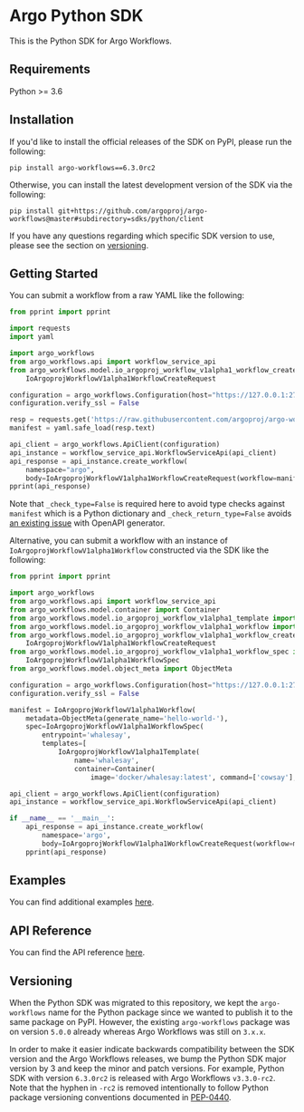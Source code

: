 # Argo Python SDK

This is the Python SDK for Argo Workflows.

## Requirements

Python >= 3.6

## Installation

If you'd like to install the official releases of the SDK on PyPI, please run the following:
```
pip install argo-workflows==6.3.0rc2
```

Otherwise, you can install the latest development version of the SDK via the following:

```
pip install git+https://github.com/argoproj/argo-workflows@master#subdirectory=sdks/python/client
```

If you have any questions regarding which specific SDK version to use, please see the section on [versioning](#versioning).

## Getting Started

You can submit a workflow from a raw YAML like the following:

```python
from pprint import pprint

import requests
import yaml

import argo_workflows
from argo_workflows.api import workflow_service_api
from argo_workflows.model.io_argoproj_workflow_v1alpha1_workflow_create_request import \
    IoArgoprojWorkflowV1alpha1WorkflowCreateRequest

configuration = argo_workflows.Configuration(host="https://127.0.0.1:2746")
configuration.verify_ssl = False

resp = requests.get('https://raw.githubusercontent.com/argoproj/argo-workflows/master/examples/hello-world.yaml')
manifest = yaml.safe_load(resp.text)

api_client = argo_workflows.ApiClient(configuration)
api_instance = workflow_service_api.WorkflowServiceApi(api_client)
api_response = api_instance.create_workflow(
    namespace="argo",
    body=IoArgoprojWorkflowV1alpha1WorkflowCreateRequest(workflow=manifest, _check_return_type=False, _check_type=False))
pprint(api_response)

```

Note that `_check_type=False` is required here to avoid type checks against `manifest` which is a Python dictionary and `_check_return_type=False` avoids [an existing issue](https://github.com/argoproj/argo-workflows/issues/7293) with OpenAPI generator.

Alternative, you can submit a workflow with an instance of `IoArgoprojWorkflowV1alpha1Workflow` constructed via the SDK
like the following:

```python
from pprint import pprint

import argo_workflows
from argo_workflows.api import workflow_service_api
from argo_workflows.model.container import Container
from argo_workflows.model.io_argoproj_workflow_v1alpha1_template import IoArgoprojWorkflowV1alpha1Template
from argo_workflows.model.io_argoproj_workflow_v1alpha1_workflow import IoArgoprojWorkflowV1alpha1Workflow
from argo_workflows.model.io_argoproj_workflow_v1alpha1_workflow_create_request import
    IoArgoprojWorkflowV1alpha1WorkflowCreateRequest
from argo_workflows.model.io_argoproj_workflow_v1alpha1_workflow_spec import
    IoArgoprojWorkflowV1alpha1WorkflowSpec
from argo_workflows.model.object_meta import ObjectMeta

configuration = argo_workflows.Configuration(host="https://127.0.0.1:2746")
configuration.verify_ssl = False

manifest = IoArgoprojWorkflowV1alpha1Workflow(
    metadata=ObjectMeta(generate_name='hello-world-'),
    spec=IoArgoprojWorkflowV1alpha1WorkflowSpec(
        entrypoint='whalesay',
        templates=[
            IoArgoprojWorkflowV1alpha1Template(
                name='whalesay',
                container=Container(
                    image='docker/whalesay:latest', command=['cowsay'], args=['hello world']))]))

api_client = argo_workflows.ApiClient(configuration)
api_instance = workflow_service_api.WorkflowServiceApi(api_client)

if __name__ == '__main__':
    api_response = api_instance.create_workflow(
        namespace='argo',
        body=IoArgoprojWorkflowV1alpha1WorkflowCreateRequest(workflow=manifest, _check_return_type=False))
    pprint(api_response)

```

## Examples

You can find additional examples [here](examples).

## API Reference

You can find the API reference [here](client/docs).

## Versioning

When the Python SDK was migrated to this repository, we kept the `argo-workflows` name for the Python
package since we wanted to publish it to the same package on PyPI. However, the existing `argo-workflows`
package was on version `5.0.0` already whereas Argo Workflows was still on `3.x.x`.

In order to make it easier indicate backwards compatibility between the SDK version and the Argo Workflows
releases, we bump the Python SDK major version by 3 and keep the minor and patch versions. For example,
Python SDK with version `6.3.0rc2` is released with Argo Workflows `v3.3.0-rc2`. Note that the hyphen
in `-rc2` is removed intentionally to follow Python package versioning conventions documented in [PEP-0440](https://www.python.org/dev/peps/pep-0440/).

